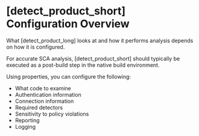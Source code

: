 # [detect_product_short] Configuration Overview

What [detect_product_long] looks at and how it performs analysis depends on how it is configured.

<note type="note">For accurate SCA analysis, [detect_product_short] should typically be executed as a post-build step in the native build environment.</note>

Using properties, you can configure the following:

* What code to examine
* Authentication information
* Connection information
* Required detectors
* Sensitivity to policy violations
* Reporting
* Logging
